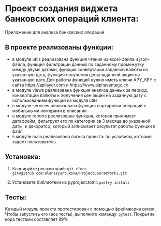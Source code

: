 # Проект создания виджета банковских операций клиента:
Приложение для анализа банковских операций

## В проекте реализованы функции:
* в модуле utils реализована функция чтения из excel-файла и json-файла, 
  функция фильтрации данных по заданному промежутку между двумя датами, 
  функция конвертации заданной валюты на указанную дату,
  функция получения цены заданной акции на указанную дату
  Для работы функций нужно иметь ключи APY_KEY с сайта https://apilayer.com 
  и https://www.alphavantage.co
* в модуле views реализована функция анализа данных за период, конвертации валюты
  и получения цен акций на заданную дату с использованием функций из модуля utils
* в модуле services реализована функция сортировки операций с мобильными номерами в описании
* в модуле reports реализована функция, которая принимает датафрейм, 
  фильтрует его по категории за 3 месяца до указанной даты, и декоратор, 
  который записывает результат работы функции в файл
* в модуле main реализована логика проекта: по условиям, 
  которые задает пользователь

## Установка:
1. Клонируйте репозиторий:
```git clone git@github.com:elenasyurtukova/ProjectCourseWork1.git```

2. Установите библиотеки из pyproject.toml:
```poetry install```

## Тесты:
Каждый модуль проекта протестирован с помощью фреймворка pytest.
Чтобы запустить его (все тесты), выполните команду: ```pytest```.
Покрытие кода тестами составляет 89%    